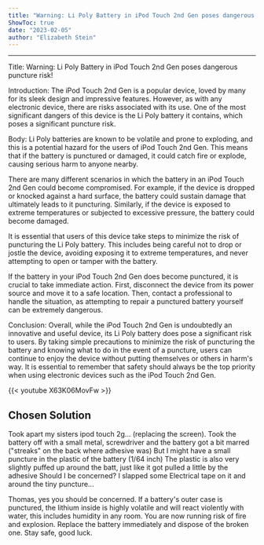 ```yaml
---
title: "Warning: Li Poly Battery in iPod Touch 2nd Gen poses dangerous puncture risk!"
ShowToc: true 
date: "2023-02-05"
author: "Elizabeth Stein"
---
```

*****
Title: Warning: Li Poly Battery in iPod Touch 2nd Gen poses dangerous puncture risk!

Introduction:
The iPod Touch 2nd Gen is a popular device, loved by many for its sleek design and impressive features. However, as with any electronic device, there are risks associated with its use. One of the most significant dangers of this device is the Li Poly battery it contains, which poses a significant puncture risk.

Body:
Li Poly batteries are known to be volatile and prone to exploding, and this is a potential hazard for the users of iPod Touch 2nd Gen. This means that if the battery is punctured or damaged, it could catch fire or explode, causing serious harm to anyone nearby.

There are many different scenarios in which the battery in an iPod Touch 2nd Gen could become compromised. For example, if the device is dropped or knocked against a hard surface, the battery could sustain damage that ultimately leads to it puncturing. Similarly, if the device is exposed to extreme temperatures or subjected to excessive pressure, the battery could become damaged.

It is essential that users of this device take steps to minimize the risk of puncturing the Li Poly battery. This includes being careful not to drop or jostle the device, avoiding exposing it to extreme temperatures, and never attempting to open or tamper with the battery.

If the battery in your iPod Touch 2nd Gen does become punctured, it is crucial to take immediate action. First, disconnect the device from its power source and move it to a safe location. Then, contact a professional to handle the situation, as attempting to repair a punctured battery yourself can be extremely dangerous.

Conclusion:
Overall, while the iPod Touch 2nd Gen is undoubtedly an innovative and useful device, its Li Poly battery does pose a significant risk to users. By taking simple precautions to minimize the risk of puncturing the battery and knowing what to do in the event of a puncture, users can continue to enjoy the device without putting themselves or others in harm's way. It is essential to remember that safety should always be the top priority when using electronic devices such as the iPod Touch 2nd Gen.

{{< youtube X63K06MovFw >}} 



## Chosen Solution
 Took apart my sisters ipod touch 2g... (replacing the screen). Took the battery off with a small metal, screwdriver and the battery got a bit marred ("streaks" on the back where adhesive was)
But I might have a small puncture in the plastic of the battery (1/64 inch)
The plastic is also very slightly puffed up around the batt, just like it got pulled a little by the adhesive
Should I be concerned? I slapped some Electrical tape on it and around the tiny puncture...

 Thomas, yes you should be concerned. If a battery's outer case is punctured, the lithium inside is highly volatile and will react violently with water, this includes humidity in any room. You are now running risk of fire and explosion. Replace the battery immediately and dispose of the broken one. Stay safe, good luck.




